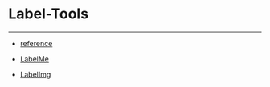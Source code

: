# Label-Tools

---
- [reference](https://mp.weixin.qq.com/s/zs1M5CpJ05ppuIBDF3qnXQ)

- [LabelMe](https://github.com/wkentaro/labelme)

- [LabelImg](https://github.com/tzutalin/labelImg)


